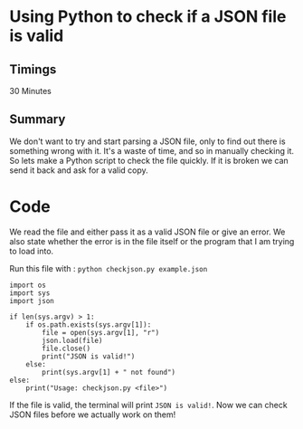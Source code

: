 # Using Python to check if a JSON file is valid

## Timings

30 Minutes

## Summary

We don't want to try and start parsing a JSON file, only to find out there is something wrong with it. It's a waste of time, and so in manually checking it. So lets make a Python script to check the file quickly. If it is broken we can send it back and ask for a valid copy.

# Code

We read the file and either pass it as a valid JSON file or give an error. We also state whether the error is in the file itself or the program that I am trying to load into.

Run this file with : `python checkjson.py example.json`

```
import os
import sys
import json

if len(sys.argv) > 1:
    if os.path.exists(sys.argv[1]):
        file = open(sys.argv[1], "r")
        json.load(file)
        file.close()
        print("JSON is valid!")
    else:
        print(sys.argv[1] + " not found")
else:
    print("Usage: checkjson.py <file>")
```

If the file is valid, the terminal will print `JSON is valid!`. Now we can check JSON files before we actually work on them!

